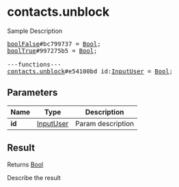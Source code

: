 # contacts.unblock

Sample Description

<pre>
<a href="../constructor/boolFalse">boolFalse</a>#bc799737 = <a href="../type/Bool.md">Bool</a>;
<a href="../constructor/boolTrue">boolTrue</a>#997275b5 = <a href="../type/Bool.md">Bool</a>;

---functions---
<a href="../method/contacts.unblock.md">contacts.unblock</a>#e54100bd id:<a href="../type/InputUser.md">InputUser</a> = <a href="../type/Bool.md">Bool</a>;
</pre>

## Parameters

| Name | Type | Description |
|------|:----:|-------------|
| **id** | <a href="../type/InputUser.md">InputUser</a> | Param description |

## Result

Returns <a href="../type/Bool.md">Bool</a>

Describe the result

